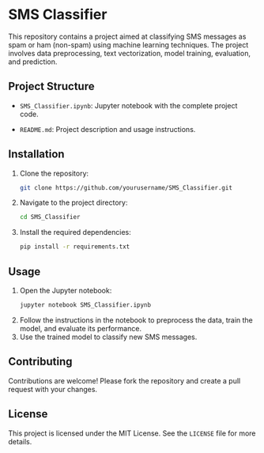 # SMS Classifier

This repository contains a project aimed at classifying SMS messages as spam or ham (non-spam) using machine learning techniques. The project involves data preprocessing, text vectorization, model training, evaluation, and prediction.

## Project Structure

- `SMS_Classifier.ipynb`: Jupyter notebook with the complete project code.

- `README.md`: Project description and usage instructions.

## Installation

1. Clone the repository:
    ```bash
    git clone https://github.com/yourusername/SMS_Classifier.git
    ```
2. Navigate to the project directory:
    ```bash
    cd SMS_Classifier
    ```
3. Install the required dependencies:
    ```bash
    pip install -r requirements.txt
    ```

## Usage

1. Open the Jupyter notebook:
    ```bash
    jupyter notebook SMS_Classifier.ipynb
    ```
2. Follow the instructions in the notebook to preprocess the data, train the model, and evaluate its performance.
3. Use the trained model to classify new SMS messages.

## Contributing

Contributions are welcome! Please fork the repository and create a pull request with your changes.

## License

This project is licensed under the MIT License. See the `LICENSE` file for more details.

